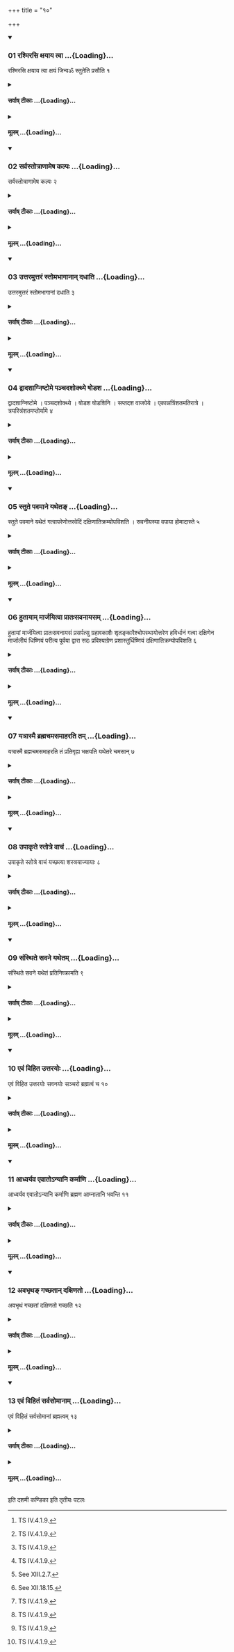 +++
title = "१०"

+++

<div class="js_include" includetitle="true" newlevelforh1="3" unfilled url="/vedAH_yajuH/taittirIyam/sUtram/ApastambaH/shrautam/vishvAsa-prastutiH/14/10/01_rashmirasi_xayAya_tvA.md">
<details open><summary><h3>01 रश्मिरसि क्षयाय त्वा ...{Loading}...</h3></summary>

रश्मिरसि क्षयाय त्वा क्षयं जिन्वॐ स्तुतेति प्रसौति १
</details>
</div>
<div class="js_include collapsed" newlevelforh1="4" title="सर्वाष् टीकाः" unfilled url="/vedAH_yajuH/taittirIyam/sUtram/ApastambaH/shrautam/sarvASh_TIkAH/14/10/01_rashmirasi_xayAya_tvA.md">
<details><summary><h4>सर्वाष् टीकाः ...{Loading}...</h4></summary>
<details><summary>थिते</summary>

1. he orders with raśmirasi kṣayāya tvā kṣayaṁ jinvoṁ stuta.[^1]   

[^1]: TS IV.4.1.9.  
</details>
</details>
</div>
<div class="js_include collapsed" newlevelforh1="4" title="मूलम्" unfilled url="/vedAH_yajuH/taittirIyam/sUtram/ApastambaH/shrautam/mUlam/14/10/01_rashmirasi_xayAya_tvA.md">
<details><summary><h4>मूलम् ...{Loading}...</h4></summary>

रश्मिरसि क्षयाय त्वा क्षयं जिन्वॐ स्तुतेति प्रसौति १
</details>
</div>
<div class="js_include" includetitle="true" newlevelforh1="3" unfilled url="/vedAH_yajuH/taittirIyam/sUtram/ApastambaH/shrautam/vishvAsa-prastutiH/14/10/02_sarvastotrANAmeSha_kalpaH.md">
<details open><summary><h3>02 सर्वस्तोत्राणामेष कल्पः ...{Loading}...</h3></summary>

सर्वस्तोत्राणामेष कल्पः २
</details>
</div>
<div class="js_include collapsed" newlevelforh1="4" title="सर्वाष् टीकाः" unfilled url="/vedAH_yajuH/taittirIyam/sUtram/ApastambaH/shrautam/sarvASh_TIkAH/14/10/02_sarvastotrANAmeSha_kalpaH.md">
<details><summary><h4>सर्वाष् टीकाः ...{Loading}...</h4></summary>
<details><summary>थिते</summary>

2. This is the procedure of all the praise-songs. 
</details>
</details>
</div>
<div class="js_include collapsed" newlevelforh1="4" title="मूलम्" unfilled url="/vedAH_yajuH/taittirIyam/sUtram/ApastambaH/shrautam/mUlam/14/10/02_sarvastotrANAmeSha_kalpaH.md">
<details><summary><h4>मूलम् ...{Loading}...</h4></summary>

सर्वस्तोत्राणामेष कल्पः २
</details>
</div>
<div class="js_include" includetitle="true" newlevelforh1="3" unfilled url="/vedAH_yajuH/taittirIyam/sUtram/ApastambaH/shrautam/vishvAsa-prastutiH/14/10/03_uttaramuttaraM_stomabhAgAnAn_dadhAti.md">
<details open><summary><h3>03 उत्तरमुत्तरं स्तोमभागानान् दधाति ...{Loading}...</h3></summary>

उत्तरमुत्तरं स्तोमभागानां दधाति ३
</details>
</div>
<div class="js_include collapsed" newlevelforh1="4" title="सर्वाष् टीकाः" unfilled url="/vedAH_yajuH/taittirIyam/sUtram/ApastambaH/shrautam/sarvASh_TIkAH/14/10/03_uttaramuttaraM_stomabhAgAnAn_dadhAti.md">
<details><summary><h4>सर्वाष् टीकाः ...{Loading}...</h4></summary>
<details><summary>थिते</summary>

3. In every following praise-song, he adds one of the following Stomabhāga-formulae.  
</details>
</details>
</div>
<div class="js_include collapsed" newlevelforh1="4" title="मूलम्" unfilled url="/vedAH_yajuH/taittirIyam/sUtram/ApastambaH/shrautam/mUlam/14/10/03_uttaramuttaraM_stomabhAgAnAn_dadhAti.md">
<details><summary><h4>मूलम् ...{Loading}...</h4></summary>

उत्तरमुत्तरं स्तोमभागानां दधाति ३
</details>
</div>
<div class="js_include" includetitle="true" newlevelforh1="3" unfilled url="/vedAH_yajuH/taittirIyam/sUtram/ApastambaH/shrautam/vishvAsa-prastutiH/14/10/04_dvAdashAgniShTome_panchadashokthye_ShoDasha.md">
<details open><summary><h3>04 द्वादशाग्निष्टोमे पञ्चदशोक्थ्ये षोडश ...{Loading}...</h3></summary>

द्वादशाग्निष्टोमे । पञ्चदशोक्थ्ये । षोडश षोडशिनि । सप्तदश वाजपेये । एकान्नत्रिंशतमतिरात्रे । त्रयस्त्रिंशतमप्तोर्यामे ४
</details>
</div>
<div class="js_include collapsed" newlevelforh1="4" title="सर्वाष् टीकाः" unfilled url="/vedAH_yajuH/taittirIyam/sUtram/ApastambaH/shrautam/sarvASh_TIkAH/14/10/04_dvAdashAgniShTome_panchadashokthye_ShoDasha.md">
<details><summary><h4>सर्वाष् टीकाः ...{Loading}...</h4></summary>
<details><summary>थिते</summary>

4. Twelve in the Agniṣṭoma; fifteen in the Ukthya; Sixteen in the Ṣoḍaśin; seventeen in the Vājapeya; fortynine in the Atirātra; thirty-three in the Aptoryāma.[^1]   

[^1]: There are only 31 Stomabhāga-fomulae. By repeating the 16th and the 31st formulae one can get the number 33. 
</details>
</details>
</div>
<div class="js_include collapsed" newlevelforh1="4" title="मूलम्" unfilled url="/vedAH_yajuH/taittirIyam/sUtram/ApastambaH/shrautam/mUlam/14/10/04_dvAdashAgniShTome_panchadashokthye_ShoDasha.md">
<details><summary><h4>मूलम् ...{Loading}...</h4></summary>

द्वादशाग्निष्टोमे । पञ्चदशोक्थ्ये । षोडश षोडशिनि । सप्तदश वाजपेये । एकान्नत्रिंशतमतिरात्रे । त्रयस्त्रिंशतमप्तोर्यामे ४
</details>
</div>
<div class="js_include" includetitle="true" newlevelforh1="3" unfilled url="/vedAH_yajuH/taittirIyam/sUtram/ApastambaH/shrautam/vishvAsa-prastutiH/14/10/05_stute_pavamAne_yatheta~N.md">
<details open><summary><h3>05 स्तुते पवमाने यथेतङ् ...{Loading}...</h3></summary>

स्तुते पवमाने यथेतं गत्वापरेणोत्तरवेदिं दक्षिणातिक्रम्योपविशति । सवनीयस्या वपाया होमादास्ते ५
</details>
</div>
<div class="js_include collapsed" newlevelforh1="4" title="सर्वाष् टीकाः" unfilled url="/vedAH_yajuH/taittirIyam/sUtram/ApastambaH/shrautam/sarvASh_TIkAH/14/10/05_stute_pavamAne_yatheta~N.md">
<details><summary><h4>सर्वाष् टीकाः ...{Loading}...</h4></summary>
<details><summary>थिते</summary>

5. After the Pavamāna (-laud) has been sung, having gone back in the same manner as he has come, having stepped towards the south of the Uttaravedi by the west, he sits down there. He remains seated there upto the offering of the omentum of the animal to be offered on the Soma-pressing-day.[^1]   

[^1]: Thus upto XII.18.15.  
</details>
</details>
</div>
<div class="js_include collapsed" newlevelforh1="4" title="मूलम्" unfilled url="/vedAH_yajuH/taittirIyam/sUtram/ApastambaH/shrautam/mUlam/14/10/05_stute_pavamAne_yatheta~N.md">
<details><summary><h4>मूलम् ...{Loading}...</h4></summary>

स्तुते पवमाने यथेतं गत्वापरेणोत्तरवेदिं दक्षिणातिक्रम्योपविशति । सवनीयस्या वपाया होमादास्ते ५
</details>
</div>
<div class="js_include" includetitle="true" newlevelforh1="3" unfilled url="/vedAH_yajuH/taittirIyam/sUtram/ApastambaH/shrautam/vishvAsa-prastutiH/14/10/06_hutAyAm_mArjayitvA_prAtaHsavanAyasam.md">
<details open><summary><h3>06 हुतायाम् मार्जयित्वा प्रातःसवनायसम् ...{Loading}...</h3></summary>

हुतायां मार्जयित्वा प्रातःसवनायसं प्रसर्पत्सु ग्रहावकाशैः शृतङ्कारैश्चोपस्थायोत्तरेण हविर्धानं गत्वा दक्षिणेन मार्जालीयं धिष्णियं परीत्य पूर्वया द्वारा सदः प्रविश्याग्रेण प्रशास्तुर्धिष्णियं दक्षिणातिक्रम्योपविशति ६
</details>
</div>
<div class="js_include collapsed" newlevelforh1="4" title="सर्वाष् टीकाः" unfilled url="/vedAH_yajuH/taittirIyam/sUtram/ApastambaH/shrautam/sarvASh_TIkAH/14/10/06_hutAyAm_mArjayitvA_prAtaHsavanAyasam.md">
<details><summary><h4>सर्वाष् टीकाः ...{Loading}...</h4></summary>
<details><summary>थिते</summary>

6. After the omentum has been offered, having cleansed himself,[^1] having praised by means of the Grahāvakāśa-formulae (meant for looking at the scoops), and the Śr̥taṅkāra-formulae[^3] while some (priests) are creeping for morning-pressing,[^4] having gone towards the Havirdhāna-shed by the north, having gone around the Mārjālīya-Dhiṣṇya (fire-hearth) by the south, having entered into the Sadas through the eastern door, having stepped beyond the Dhiṣnya of the Maitrāvaruṇa, he sits down.   

[^1]: See XII.18.15.  

[^3]: See XIII.2.7.  

[^3]: See XIII.2.7.  

[^4]: See XII.18.15.  
</details>
</details>
</div>
<div class="js_include collapsed" newlevelforh1="4" title="मूलम्" unfilled url="/vedAH_yajuH/taittirIyam/sUtram/ApastambaH/shrautam/mUlam/14/10/06_hutAyAm_mArjayitvA_prAtaHsavanAyasam.md">
<details><summary><h4>मूलम् ...{Loading}...</h4></summary>

हुतायां मार्जयित्वा प्रातःसवनायसं प्रसर्पत्सु ग्रहावकाशैः शृतङ्कारैश्चोपस्थायोत्तरेण हविर्धानं गत्वा दक्षिणेन मार्जालीयं धिष्णियं परीत्य पूर्वया द्वारा सदः प्रविश्याग्रेण प्रशास्तुर्धिष्णियं दक्षिणातिक्रम्योपविशति ६
</details>
</div>
<div class="js_include" includetitle="true" newlevelforh1="3" unfilled url="/vedAH_yajuH/taittirIyam/sUtram/ApastambaH/shrautam/vishvAsa-prastutiH/14/10/07_yatrAsmai_brahmachamasamAharati_tam.md">
<details open><summary><h3>07 यत्रास्मै ब्रह्मचमसमाहरति तम् ...{Loading}...</h3></summary>

यत्रास्मै ब्रह्मचमसमाहरति तं प्रतिगृह्य भक्षयति यथेतरे चमसान् ७
</details>
</div>
<div class="js_include collapsed" newlevelforh1="4" title="सर्वाष् टीकाः" unfilled url="/vedAH_yajuH/taittirIyam/sUtram/ApastambaH/shrautam/sarvASh_TIkAH/14/10/07_yatrAsmai_brahmachamasamAharati_tam.md">
<details><summary><h4>सर्वाष् टीकाः ...{Loading}...</h4></summary>
<details><summary>थिते</summary>

7. When one brings the Brahman's goblet towards him, having accepted it, he drinks (the Soma in it) in the same manner as the other (priests drink) the other (Soma-juice in) the (other) goblets.[^1]   

[^1]: See XII.24.4ff. 
</details>
</details>
</div>
<div class="js_include collapsed" newlevelforh1="4" title="मूलम्" unfilled url="/vedAH_yajuH/taittirIyam/sUtram/ApastambaH/shrautam/mUlam/14/10/07_yatrAsmai_brahmachamasamAharati_tam.md">
<details><summary><h4>मूलम् ...{Loading}...</h4></summary>

यत्रास्मै ब्रह्मचमसमाहरति तं प्रतिगृह्य भक्षयति यथेतरे चमसान् ७
</details>
</div>
<div class="js_include" includetitle="true" newlevelforh1="3" unfilled url="/vedAH_yajuH/taittirIyam/sUtram/ApastambaH/shrautam/vishvAsa-prastutiH/14/10/08_upAkRte_stotre_vAchaM.md">
<details open><summary><h3>08 उपाकृते स्तोत्रे वाचं ...{Loading}...</h3></summary>

उपाकृते स्तोत्रे वाचं यच्छत्या शस्त्रयाज्यायाः ८
</details>
</div>
<div class="js_include collapsed" newlevelforh1="4" title="सर्वाष् टीकाः" unfilled url="/vedAH_yajuH/taittirIyam/sUtram/ApastambaH/shrautam/sarvASh_TIkAH/14/10/08_upAkRte_stotre_vAchaM.md">
<details><summary><h4>सर्वाष् टीकाः ...{Loading}...</h4></summary>
<details><summary>थिते</summary>

8. After the Praise-singing (stotra) has been bespoken, he restrains his speech upto the offering verse in the Śastra (-recitation).[^1]   

[^1]: Cf. AB V.33.   
</details>
</details>
</div>
<div class="js_include collapsed" newlevelforh1="4" title="मूलम्" unfilled url="/vedAH_yajuH/taittirIyam/sUtram/ApastambaH/shrautam/mUlam/14/10/08_upAkRte_stotre_vAchaM.md">
<details><summary><h4>मूलम् ...{Loading}...</h4></summary>

उपाकृते स्तोत्रे वाचं यच्छत्या शस्त्रयाज्यायाः ८
</details>
</div>
<div class="js_include" includetitle="true" newlevelforh1="3" unfilled url="/vedAH_yajuH/taittirIyam/sUtram/ApastambaH/shrautam/vishvAsa-prastutiH/14/10/09_saMsthite_savane_yathetam.md">
<details open><summary><h3>09 संस्थिते सवने यथेतम् ...{Loading}...</h3></summary>

संस्थिते सवने यथेतं प्रतिनिष्क्रामति ९
</details>
</div>
<div class="js_include collapsed" newlevelforh1="4" title="सर्वाष् टीकाः" unfilled url="/vedAH_yajuH/taittirIyam/sUtram/ApastambaH/shrautam/sarvASh_TIkAH/14/10/09_saMsthite_savane_yathetam.md">
<details><summary><h4>सर्वाष् टीकाः ...{Loading}...</h4></summary>
<details><summary>थिते</summary>

9. After the Savana has stood completely established (i.e. concluded), he goes back in the same manner as he has (come).[^1]   

[^1]: See Sūtra 6. 
</details>
</details>
</div>
<div class="js_include collapsed" newlevelforh1="4" title="मूलम्" unfilled url="/vedAH_yajuH/taittirIyam/sUtram/ApastambaH/shrautam/mUlam/14/10/09_saMsthite_savane_yathetam.md">
<details><summary><h4>मूलम् ...{Loading}...</h4></summary>

संस्थिते सवने यथेतं प्रतिनिष्क्रामति ९
</details>
</div>
<div class="js_include" includetitle="true" newlevelforh1="3" unfilled url="/vedAH_yajuH/taittirIyam/sUtram/ApastambaH/shrautam/vishvAsa-prastutiH/14/10/10_evaM_vihita_uttarayoH.md">
<details open><summary><h3>10 एवं विहित उत्तरयोः ...{Loading}...</h3></summary>

एवं विहित उत्तरयोः सवनयोः सञ्चरो ब्रह्मत्वं च १०
</details>
</div>
<div class="js_include collapsed" newlevelforh1="4" title="सर्वाष् टीकाः" unfilled url="/vedAH_yajuH/taittirIyam/sUtram/ApastambaH/shrautam/sarvASh_TIkAH/14/10/10_evaM_vihita_uttarayoH.md">
<details><summary><h4>सर्वाष् टीकाः ...{Loading}...</h4></summary>
<details><summary>थिते</summary>

10. The (act of) going and (of) the duties of the Brahman prescribed in this way (are also applicable) in the next two Savamas (viz. midday pressing and the afternoon-pressing).  
</details>
</details>
</div>
<div class="js_include collapsed" newlevelforh1="4" title="मूलम्" unfilled url="/vedAH_yajuH/taittirIyam/sUtram/ApastambaH/shrautam/mUlam/14/10/10_evaM_vihita_uttarayoH.md">
<details><summary><h4>मूलम् ...{Loading}...</h4></summary>

एवं विहित उत्तरयोः सवनयोः सञ्चरो ब्रह्मत्वं च १०
</details>
</div>
<div class="js_include" includetitle="true" newlevelforh1="3" unfilled url="/vedAH_yajuH/taittirIyam/sUtram/ApastambaH/shrautam/vishvAsa-prastutiH/14/10/11_Adhvaryava_evAto-nyAni_karmANi.md">
<details open><summary><h3>11 आध्वर्यव एवातोऽन्यानि कर्माणि ...{Loading}...</h3></summary>

आध्वर्यव एवातोऽन्यानि कर्माणि ब्रह्मण आम्नातानि भवन्ति ११
</details>
</div>
<div class="js_include collapsed" newlevelforh1="4" title="सर्वाष् टीकाः" unfilled url="/vedAH_yajuH/taittirIyam/sUtram/ApastambaH/shrautam/sarvASh_TIkAH/14/10/11_Adhvaryava_evAto-nyAni_karmANi.md">
<details><summary><h4>सर्वाष् टीकाः ...{Loading}...</h4></summary>
<details><summary>थिते</summary>

11. The duties other than those of the Brahman are prescribed in the part dealing with the ritual of the Adhvaryu itself. 
</details>
</details>
</div>
<div class="js_include collapsed" newlevelforh1="4" title="मूलम्" unfilled url="/vedAH_yajuH/taittirIyam/sUtram/ApastambaH/shrautam/mUlam/14/10/11_Adhvaryava_evAto-nyAni_karmANi.md">
<details><summary><h4>मूलम् ...{Loading}...</h4></summary>

आध्वर्यव एवातोऽन्यानि कर्माणि ब्रह्मण आम्नातानि भवन्ति ११
</details>
</div>
<div class="js_include" includetitle="true" newlevelforh1="3" unfilled url="/vedAH_yajuH/taittirIyam/sUtram/ApastambaH/shrautam/vishvAsa-prastutiH/14/10/12_avabhRtha~N_gachChatAn_daxiNato.md">
<details open><summary><h3>12 अवभृथङ् गच्छतान् दक्षिणतो ...{Loading}...</h3></summary>

अवभृथं गच्छतां दक्षिणतो गच्छति १२
</details>
</div>
<div class="js_include collapsed" newlevelforh1="4" title="सर्वाष् टीकाः" unfilled url="/vedAH_yajuH/taittirIyam/sUtram/ApastambaH/shrautam/sarvASh_TIkAH/14/10/12_avabhRtha~N_gachChatAn_daxiNato.md">
<details><summary><h4>सर्वाष् टीकाः ...{Loading}...</h4></summary>
<details><summary>थिते</summary>

12. He goes by the south of those going for the Avabhr̥tha (-ritual).[^1]   

[^1]: See XIII.20.2. 
</details>
</details>
</div>
<div class="js_include collapsed" newlevelforh1="4" title="मूलम्" unfilled url="/vedAH_yajuH/taittirIyam/sUtram/ApastambaH/shrautam/mUlam/14/10/12_avabhRtha~N_gachChatAn_daxiNato.md">
<details><summary><h4>मूलम् ...{Loading}...</h4></summary>

अवभृथं गच्छतां दक्षिणतो गच्छति १२
</details>
</div>
<div class="js_include" includetitle="true" newlevelforh1="3" unfilled url="/vedAH_yajuH/taittirIyam/sUtram/ApastambaH/shrautam/vishvAsa-prastutiH/14/10/13_evaM_vihitaM_sarvasomAnAm.md">
<details open><summary><h3>13 एवं विहितं सर्वसोमानाम् ...{Loading}...</h3></summary>

एवं विहितं सर्वसोमानां ब्रह्मत्वम् १३
</details>
</div>
<div class="js_include collapsed" newlevelforh1="4" title="सर्वाष् टीकाः" unfilled url="/vedAH_yajuH/taittirIyam/sUtram/ApastambaH/shrautam/sarvASh_TIkAH/14/10/13_evaM_vihitaM_sarvasomAnAm.md">
<details><summary><h4>सर्वाष् टीकाः ...{Loading}...</h4></summary>
<details><summary>थिते</summary>

13. The duties of the Brahman prescribed here are applicable to all the Soma (sacrifice)s. 
</details>
</details>
</div>
<div class="js_include collapsed" newlevelforh1="4" title="मूलम्" unfilled url="/vedAH_yajuH/taittirIyam/sUtram/ApastambaH/shrautam/mUlam/14/10/13_evaM_vihitaM_sarvasomAnAm.md">
<details><summary><h4>मूलम् ...{Loading}...</h4></summary>

एवं विहितं सर्वसोमानां ब्रह्मत्वम् १३
</details>
</div>





  
इति दशमी कण्डिका 
इति तृतीयः पटलः
